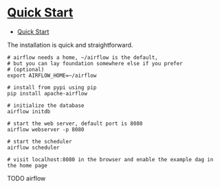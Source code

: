 # [Quick Start](https://airflow.apache.org/docs/stable/start.html)

- [Quick Start](#quick-start)

The installation is quick and straightforward.

    # airflow needs a home, ~/airflow is the default,
    # but you can lay foundation somewhere else if you prefer
    # (optional)
    export AIRFLOW_HOME=~/airflow

    # install from pypi using pip
    pip install apache-airflow

    # initialize the database
    airflow initdb

    # start the web server, default port is 8080
    airflow webserver -p 8080

    # start the scheduler
    airflow scheduler

    # visit localhost:8080 in the browser and enable the example dag in the home page










TODO airflow